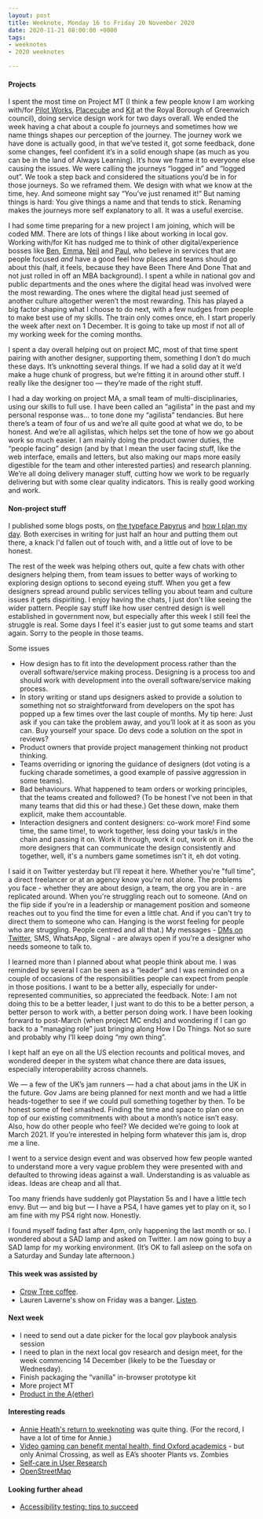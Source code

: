 ```yaml
---
layout: post
title: Weeknote, Monday 16 to Friday 20 November 2020
date: 2020-11-21 08:00:00 +0000
tags:
- weeknotes
- 2020 weeknotes

---
```

#### Projects

I spent the most time on Project MT (I think a few people know I am working with/for [Pilot Works](https://pilot.works), [Placecube](https://www.placecube.com) and [Kit](https://twitter.com/kitterati) at the Royal Borough of Greenwich council), doing service design work for two days overall. We ended the week having a chat about a couple fo journeys and sometimes how we name things shapes our perception of the journey. The journey work we have done is actually good, in that we’ve tested it, got some feedback, done some changes, feel confident it’s in a solid enough shape (as much as you can be in the land of Always Learning). It’s how we frame it to everyone else causing the issues. We were calling the journeys “logged in” and “logged out”. We took a step back and considered the situations you’d be in for those journeys. So we reframed them. We design with what we know at the time, hey. And someone might say “You’ve just renamed it!” But naming things is hard: You give things a name and that tends to stick. Renaming makes the journeys more self explanatory to all. It was a useful exercise.

I had some time preparing for a new project I am joining, which will be coded MM. There are lots of things I like about working in local gov. Working with/for Kit has nudged me to think of other digital/experience bosses like [Ben](https://twitter.com/benunsworth), [Emma](https://twitter.com/Emm_McG), [Neil](https://twitter.com/neillyneil) and [Paul](https://twitter.com/pdbrewer), who believe in services that are people focused *and* have a good feel how places and teams should go about this (half, it feels, because they have Been There And Done That and not just rolled in off an MBA background). I spent a while in national gov and public departments and the ones where the digital head was involved were the most rewarding. The ones where the digital head just seemed of another culture altogether weren’t the most rewarding. This has played a big factor shaping what I choose to do next, with a few nudges from people to make best use of my skills. The train only comes once, eh. I start properly the week after next on 1 December. It is going to take up most if not all of my working week for the coming months.

I spent a day overall helping out on project MC, most of that time spent pairing with another designer, supporting them, something I don’t do much these days. It’s unknotting several things. If we had a solid day at it we’d make a huge chunk of progress, but we’re fitting it in around other stuff. I really like the designer too — they’re made of the right stuff.

I had a day working on project MA, a small team of multi-disciplinaries, using our skills to full use. I have been called an “agilista” in the past and my personal response was… to tone done my “agilista” tendancies. But here there’s a team of four of us and we’re all quite good at what we do, to be honest. And we’re all agilistas, which helps set the tone of how we go about work so much easier. I am mainly doing the product owner duties, the “people facing” design (and by that I mean the user facing stuff, like the web interface, emails and letters, but also making our maps more easily digestible for the team and other interested parties) and research planning. We’re all doing delivery manager stuff, cutting how we work to be reguarly delivering but with some clear quality indicators. This is really good working and work.

#### Non-project stuff

I published some blogs posts, on [the typeface Papyrus](https://officeofwilson.medium.com/papyrus-90b72d659734) and [how I plan my day](https://officeofwilson.medium.com/how-i-plan-my-day-9b487703ef5b). Both exercises in writing for just half an hour and putting them out there, a knack I'd fallen out of touch with, and a little out of love to be honest.

The rest of the week was helping others out, quite a few chats with other designers helping them, from team issues to better ways of working to exploring design options to second eyeing stuff. When you get a few designers spread around public services telling you about team and culture issues it gets dispiriting. I enjoy having the chats, I just don't like seeing the wider pattern. People say stuff like how user centred design is well established in government now, but especially after this week I still feel the struggle is real. Some days I feel it's easier just to gut some teams and start again. Sorry to the people in those teams.

Some issues
* How design has to fit into the development process rather than the overall software/service making process. Designing is a process too and should work with development into the overall software/service making process.
* In story writing or stand ups designers asked to provide a solution to something not so straightforward from developers on the spot has popped up a few times over the last couple of months. My tip here: Just ask if you can take the problem away, and you’ll look at it as soon as you can. Buy yourself your space. Do devs code a solution on the spot in reviews?
* Product owners that provide project management thinking not product thinking.
* Teams overriding or ignoring the guidance of designers (dot voting is a fucking charade sometimes, a good example of passive aggression in some teams).
* Bad behaviours. What happened to team orders or working principles, that the teams created and followed? (To be honest I’ve not been in that many teams that did this or had these.) Get these down, make them explicit, make them accountable.
* Interaction designers and content designers: co-work more! Find some time, the same time!, to work together, less doing your task/s in the chain and passing it on. Work it through, work it out, work on it. Also the more designers that can communicate the design consistently and together, well, it's a numbers game sometimes isn't it, eh dot voting. 

I said it on Twitter yesterday but I’ll repeat it here. Whether you're "full time", a direct freelancer or at an agency know you're not alone. The problems you face - whether they are about design, a team, the org you are in - are replicated around. When you're struggling reach out to someone. (And on the flip side if you’re in a leadership or management position and someone reaches out to you find the time for even a little chat. And if you can't try to direct them to someone who can. Hanging is the worst feeling for people who are struggling. People centred and all that.) My messages - [DMs on Twitter](https://twitter.com/OfficeOfWilson), SMS, WhatsApp, Signal - are always open if you're a designer who needs someone to talk to.

I learned more than I planned about what people think about me. I was reminded by several I can be seen as a “leader” and I was reminded on a couple of occasions of the responsibilities people can expect from people in those positions. I want to be a better ally, especially for under-represented communities, so appreciated the feedback. Note: I am not doing this to be a better leader, I just want to do this to be a better person, a better person to work with, a better person doing work. I have been looking forward to post-March (when project MC ends) and wondering if I can go back to a "managing role” just bringing along How I Do Things. Not so sure and probably why I’ll keep doing “my own thing”.

I kept half an eye on all the US election recounts and political moves, and wondered deeper in the system what chance there are data issues, especially interoperability across channels.

We — a few of the UK’s jam runners — had a chat about jams in the UK in the future. Gov Jams are being planned for next month and we had a little heads-together to see if we could pull something together by then. To be honest some of feel smashed. Finding the time and space to plan one on top of our existing commitments with about a month’s notice isn’t easy. Also, how do other people who feel? We decided we’re going to look at March 2021. If you’re interested in helping form whatever this jam is, drop me a line.

I went to a service design event and was observed how few people wanted to understand more a very vague problem they were presented with and defaulted to throwing ideas against a wall. Understanding is as valuable as ideas. Ideas are cheap and all that.

Too many friends have suddenly got Playstation 5s and I have a little tech envy. But — and big but — I have a PS4, I have games yet to play on it, so I am fine with my PS4 right now. Honestly.

I found myself fading fast after 4pm, only happening the last month or so. I wondered about a SAD lamp and asked on Twitter. I am now going to buy a SAD lamp for my working environment. (It’s OK to fall asleep on the sofa on a Saturday and Sunday late afternoon.)

#### This week was assisted by

* [Crow Tree coffee](https://darkwoodscoffee.co.uk/our-coffee/crow-tree).
* Lauren Laverne's show on Friday was a banger. [Listen](https://www.bbc.co.uk/programmes/m000pj0z).

#### Next week

* I need to send out a date picker for the local gov playbook analysis session
* I need to plan in the next local gov research and design meet, for the week commencing 14 December (likely to be the Tuesday or Wednesday).
* Finish packaging the “vanilla” in-browser prototype kit
* More project MT
* [Product in the A(ether)](https://www.pita.social)

#### Interesting reads

* [Annie Heath's return to weeknoting](https://annie3h.medium.com/weeknotes-s02e01-b6582699092b) was quite thing. (For the record, I have a lot of time for Annie.)
* [Video gaming can benefit mental health, find Oxford academics](https://www.theguardian.com/games/2020/nov/16/video-gaming-can-benefit-mental-health-find-oxford-academics) - but only Animal Crossing, as well as EA’s shooter Plants vs. Zombies
* [Self-care in User Research](https://medium.com/@janereid73/self-care-in-user-research-765b5869a5e8)
* [OpenStreetMap](https://joemorrison.medium.com/openstreetmap-is-having-a-moment-dcc7eef1bb01)

#### Looking further ahead

* [Accessibility testing: tips to succeed](https://www.eventbrite.co.uk/e/accessibility-testing-tips-to-succeed-tickets-129468558945)